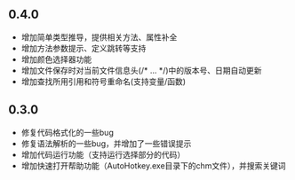 ## 0.4.0

- 增加简单类型推导，提供相关方法、属性补全
- 增加方法参数提示、定义跳转等支持
- 增加颜色选择器功能
- 增加文件保存时对当前文件信息头(/* ... */)中的版本号、日期自动更新
- 增加查找所用引用和符号重命名(支持变量/函数)

## 0.3.0

- 修复代码格式化的一些bug
- 修复语法解析的一些bug，并增加了一些错误提示
- 增加代码运行功能（支持运行选择部分的代码）
- 增加快速打开帮助功能（AutoHotkey.exe目录下的chm文件），并搜索关键词